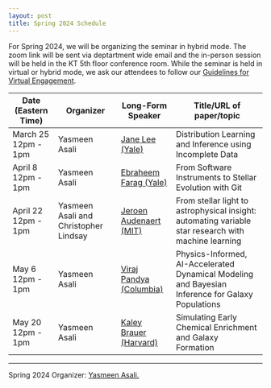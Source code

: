 ```yaml
---
layout: post
title: Spring 2024 Schedule 
---
```


For Spring 2024, we will be organizing the seminar in hybrid mode. The zoom link will be sent via deptartment wide email and the in-person session will be held in the KT 5th floor conference room. While the seminar is held in virtual or hybrid mode, we ask our attendees to follow our <a href="{{ site.baseurl }}/rules">Guidelines for Virtual Engagement</a>.

<table>
  <thead>
    <tr>
      <th>Date (Eastern Time)</th>
      <th>Organizer</th>
      <th>Long-Form Speaker</th>
      <th>Title/URL of paper/topic</th>
    </tr>
  </thead>
  <tbody>
    <tr>
      <td>March 25<br>12pm - 1pm</td>
      <td>Yasmeen Asali</td>
      <td><a href="https://janehjlee.github.io/">Jane Lee (Yale)</a></td>
      <td>Distribution Learning and Inference using Incomplete Data</td>
    </tr>
    <tr>
      <td>April 8<br>12pm - 1pm</td>
      <td>Yasmeen Asali</td>
      <td><a href="https://astronomy.yale.edu/people/ebraheem-farag">Ebraheem Farag (Yale)</a></td>
      <td>From Software Instruments to Stellar Evolution with Git</td>
    </tr>
    <tr>
      <td>April 22<br>12pm - 1pm</td>
      <td>Yasmeen Asali and Christopher Lindsay</td>
      <td><a href="https://jeroenaudenaert.com/">Jeroen Audenaert (MIT)</a></td>
      <td>From stellar light to astrophysical insight: automating variable star research with machine learning</td>
    </tr>
    <tr>
      <td>May 6<br>12pm - 1pm</td>
      <td>Yasmeen Asali</td>
      <td><a href="https://virajpandya.github.io/">Viraj Pandya (Columbia)</a></td>
      <td>Physics-Informed, AI-Accelerated Dynamical Modeling and Bayesian Inference for Galaxy Populations</td>
    </tr>
    <tr>
      <td>May 20<br>12pm - 1pm</td>
      <td>Yasmeen Asali</td>
      <td><a href="https://www.kaleybrauer.com/">Kaley Brauer (Harvard)</a></td>
      <td>Simulating Early Chemical Enrichment and Galaxy Formation</td>
    </tr>
  </tbody>
</table>

-----

Spring 2024 Organizer: <a href="mailto:yasmeen.asali@yale.edu">Yasmeen Asali.</a>
